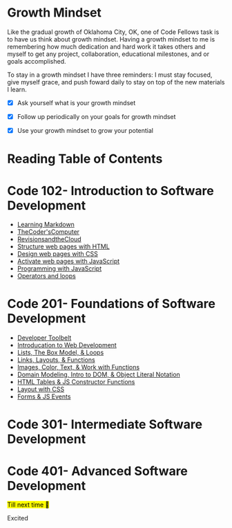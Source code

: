 

# **Growth Mindset**  
Like the gradual growth of Oklahoma City, OK, one of Code Fellows task is to have us think about growth mindset. Having a growth mindset to me is remembering how much dedication and hard work it takes others and myself to get any project, collaboration, educational milestones, and or goals accomplished. 

To stay in a growth mindset I have three reminders: I must stay focused, give myself grace, and push foward daily to stay on top of the new materials I learn.

-[x] Ask yourself what is your growth mindset

-[x] Follow up periodically on your goals for growth mindset

-[x] Use your growth mindset to grow your potential

# **Reading Table of Contents**
# **Code 102- Introduction to Software Development** 
- [Learning Markdown](https://github.com/MMarzCodeFellows/reading-notes/blob/main/MarkDown.md)
- [TheCoder'sComputer](https://github.com/MMarzCodeFellows/reading-notes/blob/main/The%20Coder's%20Computer.md)
- [RevisionsandtheCloud](https://github.com/MMarzCodeFellows/reading-notes/blob/main/Revisions%20and%20the%20Cloud.md)
- [Structure web pages with HTML](https://github.com/MMarzCodeFellows/reading-notes/edit/main/README.md) 
- [Design web pages with CSS](https://github.com/MMarzCodeFellows/reading-notes/edit/main/README.md)
- [Activate web pages with JavaScript](https://github.com/MMarzCodeFellows/reading-notes/edit/main/README.md)
- [Programming with JavaScript](https://github.com/MMarzCodeFellows/reading-notes/edit/main/README.md)
- [Operators and loops](https://github.com/MMarzCodeFellows/reading-notes/edit/main/README.md)
  
# **Code 201- Foundations of Software Development**
- [Developer Toolbelt](https://github.com/MMarzCodeFellows/reading-notes/edit/main/README.md) 
- [Introducation to Web Development](https://github.com/MMarzCodeFellows/reading-notes/edit/main/README.md) 
- [Lists, The Box Model, & Loops](https://github.com/MMarzCodeFellows/reading-notes/edit/main/README.md) 
- [Links, Layouts, & Functions](https://github.com/MMarzCodeFellows/reading-notes/edit/main/README.md) 
- [Images, Color, Text, & Work with Functions](https://github.com/MMarzCodeFellows/reading-notes/edit/main/README.md) 
- [Domain Modeling, Intro to DOM, & Object Literal Notation](https://github.com/MMarzCodeFellows/reading-notes/edit/main/README.md) 
- [HTML Tables & JS Constructor Functions](https://github.com/MMarzCodeFellows/reading-notes/edit/main/README.md) 
- [Layout with CSS](https://github.com/MMarzCodeFellows/reading-notes/edit/main/README.md) 
- [Forms & JS Events](https://github.com/MMarzCodeFellows/reading-notes/edit/main/README.md) 
  
# **Code 301- Intermediate Software Development**
# **Code 401- Advanced Software Development**

<mark>Till next time<mark> :wave:

Excited 
